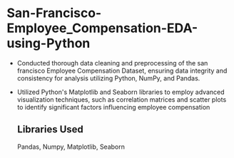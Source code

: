 # San-Francisco-Employee_Compensation-EDA-using-Python
* Conducted thorough data cleaning and preprocessing of the san francisco Employee Compensation Dataset, ensuring data integrity and consistency for analysis utilizing Python, NumPy, and Pandas.
* Utilized Python's Matplotlib and Seaborn libraries to employ advanced visualization techniques, such as correlation matrices and scatter plots  to identify significant factors influencing employee compensation

  ## Libraries Used
  Pandas, Numpy, Matplotlib, Seaborn

